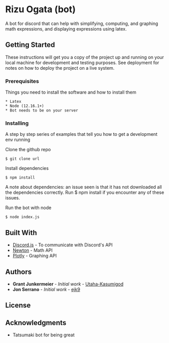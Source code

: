# Rizu Ogata (bot) 

A bot for discord that can help with simplifying, computing, and graphing math expressions, and displaying expressions using latex.

## Getting Started

These instructions will get you a copy of the project up and running on your local machine for development and testing purposes. See deployment for notes on how to deploy the project on a live system.

### Prerequisites

Things you need to install the software and how to install them

```
* Latex
* Node (12.16.1+)
* Bot needs to be on your server
```

### Installing

A step by step series of examples that tell you how to get a development env running

Clone the github repo
```
$ git clone url
```
Install dependencies
```
$ npm install
```
A note about dependencies: an issue seen is that it has not downloaded all the dependencies correctly. Run $ npm install <Missing Module> if you encounter any of these issues.


Run the bot with node
```
$ node index.js
```


## Built With

* [Discord.js](https://discord.js.org/#/) - To communicate with Discord's API
* [Newton](https://newton.now.sh/) - Math API
* [Plotly](https://plot.ly/graphing-libraries/) - Graphing API

## Authors

* **Grant Junkermeier** - *Initial work* - [Utaha-Kasumigod](https://github.com/Utaha-Kasumigod)
* **Jon Serrano** - *Initial work* - [ejk9](https://github.com/ejk9)

## License


## Acknowledgments

* Tatsumaki bot for being great

